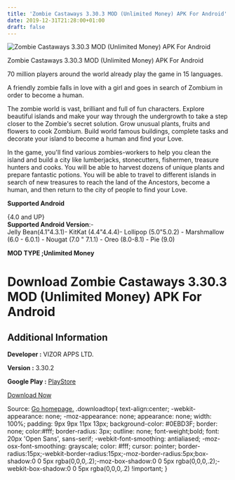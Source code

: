 ```yaml
---
title: 'Zombie Castaways 3.30.3 MOD (Unlimited Money) APK For Android'
date: 2019-12-31T21:28:00+01:00
draft: false
---
```


![Zombie Castaways 3.30.3 MOD (Unlimited Money) APK For Android](https://i0.wp.com/apkhome.net/wp-content/uploads/2019/11/Zombie-Castaways.png "Zombie Castaways 3.30.3 MOD (Unlimited Money) APK For Android")

  

Zombie Castaways 3.30.3 MOD (Unlimited Money) APK For Android

70 million players around the world already play the game in 15 languages.

A friendly zombie falls in love with a girl and goes in search of Zombium in order to become a human.

The zombie world is vast, brilliant and full of fun characters. Explore beautiful islands and make your way through the undergrowth to take a step closer to the Zombie's secret solution. Grow unusual plants, fruits and flowers to cook Zombium. Build world famous buildings, complete tasks and decorate your island to become a human and find your Love.

In the game, you'll find various zombies-workers to help you clean the island and build a city like lumberjacks, stonecutters, fishermen, treasure hunters and cooks. You will be able to harvest dozens of unique plants and prepare fantastic potions. You will be able to travel to different islands in search of new treasures to reach the land of the Ancestors, become a human, and then return to the city of people to find your Love.

**Supported Android**

{4.0 and UP}  
**Supported Android Version**:-  
Jelly Bean(4.1"4.3.1)- KitKat (4.4"4.4.4)- Lollipop (5.0"5.0.2) - Marshmallow (6.0 - 6.0.1) - Nougat (7.0 " 7.1.1) - Oreo (8.0-8.1) - Pie (9.0)

**MOD TYPE ;Unlimited Money**

Download Zombie Castaways 3.30.3 MOD (Unlimited Money) APK For Android
======================================================================

Additional Information
----------------------

**Developer :** VIZOR APPS LTD.

**Version :** 3.30.2

**Google Play :** [PlayStore](https://play.google.com/store/apps/details?id=com.vizorinteractive.zombiesettlersv2)

  

[Download Now](https://store4app.co/post/zombie-castaways-3-30-3-mod-unlimited-money-apk-for-android_1573755446)

  
Source: [Go homepage.](https://store4app.co/post/zombie-castaways-3-30-3-mod-unlimited-money-apk-for-android_1573755446) .downloadtop{ text-align:center; -webkit-appearance: none; -moz-appearance: none; appearance: none; width: 100%; padding: 9px 9px 11px 13px; background-color: #0EBD3F; border: none; color:#fff; border-radius: 3px; outline: none; font-weight;bold; font: 20px 'Open Sans', sans-serif; -webkit-font-smoothing: antialiased; -moz-osx-font-smoothing: grayscale; color: #fff; cursor: pointer; border-radius:15px;-webkit-border-radius:15px;-moz-border-radius:5px;box-shadow:0 0 5px rgba(0,0,0,.2);-moz-box-shadow:0 0 5px rgba(0,0,0,.2);-webkit-box-shadow:0 0 5px rgba(0,0,0,.2) !important; }